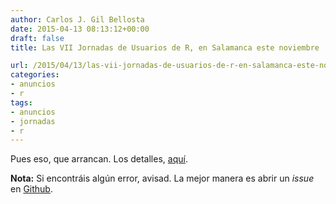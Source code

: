 ```yaml
---
author: Carlos J. Gil Bellosta
date: 2015-04-13 08:13:12+00:00
draft: false
title: Las VII Jornadas de Usuarios de R, en Salamanca este noviembre

url: /2015/04/13/las-vii-jornadas-de-usuarios-de-r-en-salamanca-este-noviembre/
categories:
- anuncios
- r
tags:
- anuncios
- jornadas
- r
---
```


Pues eso, que arrancan. Los detalles, [aquí](http://r-es.org/7jornadasR/).

**Nota:** Si encontráis algún error, avisad. La mejor manera es abrir un _issue_ en [Github](https://github.com/cjgb/sitio7jr).
